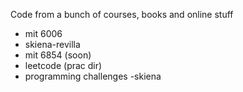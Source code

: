 Code from a bunch of courses, books and online stuff
* mit 6006
* skiena-revilla
* mit 6854 (soon)
* leetcode (prac dir)
* programming challenges -skiena
